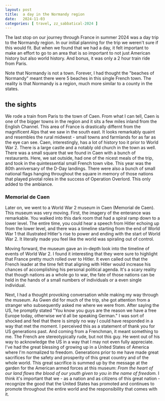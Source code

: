 ```yaml
---
layout: post
title:  a day in the Normandy region
date:   2024-11-03
categories: [ travel, zz_sabbatical-2024 ]
---
```


The last stop on our journey through France in summer
2024 was a day trip to the Normandy region. In our 
initial planning for the trip we weren't sure if this
would fit. But when we found that we had a day, it 
felt important to make an effort to go to an area that
is so important to not just American history but also
world history. And bonus, it was only a 2 hour train 
ride from Paris.

Note that Normandy is not a town. Forever, I had thought
the "beaches of Normandy" meant there were 5 beaches
in this single French town. The reality is that 
Normandy is a region, much more similar to a county in
the states. 

## the sights 

We rode a train from Paris to the town of Caen. From what
I can tell, Caen is one of the bigger towns in the 
region and it sits a few miles inland from the English 
Channel. This area of France is drastically differnt 
from the magnificent Alps that we saw in the south east. 
It looks remarkably quaint and resembles the rural 
midwest - small towns and farmlands for as far as the
eye can see. Caen, interestingly, has a lot of history
too it prior to World War 2. There is a large castle and
a notably old church in the town as well. There was a 
small square that we found in Caen with a bunch of 
restaurants. Here, we sat outside, had one of the 
nicest meals of the trip, and took in the quintessential
small French town vibe. This year was the 80th anniversary
of the D-Day landings. There were also a bunch of small
national flags hanging throughout the square in memory
of those nations that played pivotal roles in the success
of Operation Overlord. This only added to the ambiance. 

### Memorial de Caen

Later on, we went to a World War 2 museum in Caen (Memorial
de Caen). This museum was very moving. First, the imagery
of the enterance was remarkable. You walked into this 
dark room that had a spiral ramp down to a lower level. 
The entire time, you could hear a speech from Hitler echoing
up from the lower level, and there was a timeline starting
from the end of World War 1 that illustrated Hitler's rise
to power and ending with the start of World War 2. It 
literally made you feel like the world was spiraling out
of control. 

Moving forward, the museum gave an in-depth look into the
timeline of events of World War 2. I found it interesting
that they were sure to highlight that France pretty much
rolled over to Hitler. It even called out that the French
leader at the time felt that aligning with Hitler would
increase his chances of accomplishing his personal political
agenda. It's a scary reality that though nations as a 
whole go to war, the fate of those nations can be held in the 
hands of a small numbers of individuals or a even single 
individual. 

Next, I had a thought provoking
conversation while making my way through the museum. As 
Gwen did for much of the trip, she got attention from a 
stranger who subsequently asked me where we were from. After
saying the US, he promptly stated "You know you guys are the
reason we have a free Europe today, otherwise we'd all be 
speaking German." I was sort of shocked and feel that there
is simply no way I could have responded in a way that met
the moment. I perceived this as a statement of 
thank you for US generations past. And coming from a 
Frenchman, it meant something to me. The French are 
stereotypically rude, but not this guy. He went out of his
way to acknowledge the US in a way that I may not even
fully appreciate. I've had the great blessing of growing
up in a United States of America where I'm normalized to
freedom. Generations prior to me have made great sacrifices
for the safety and prosperity of this great country and
of the whole world. This great sacrifice is summed up by 
the message at the garden for the American armed forces 
at this museum: _From the heart of our land flows the 
blood of our youth given to you in the name of freedom._
I think it's important that we - 
as a nation and as citizens of this great nation - 
recognize the good that the United States has promoted and 
continues to promote throughout the entire world and
the responsibility that comes with it. 

